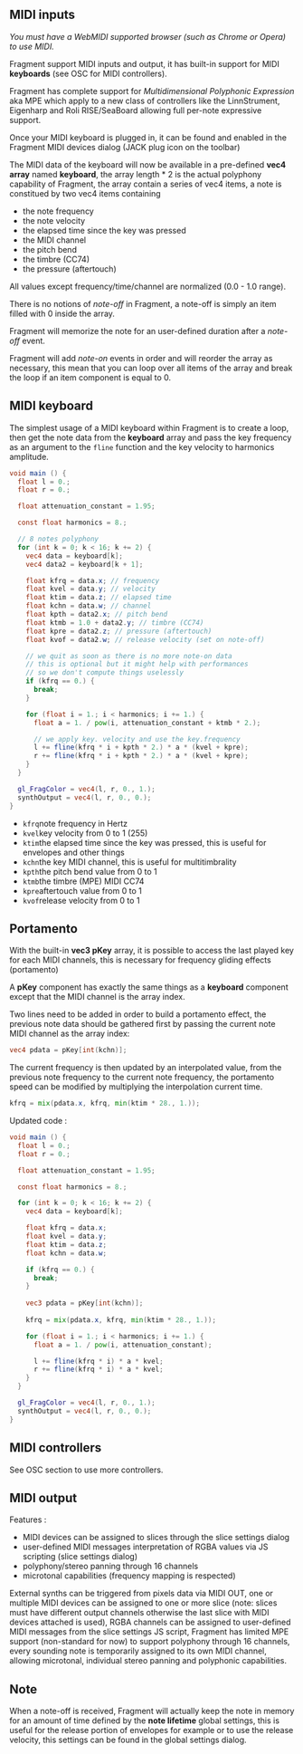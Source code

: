 ## MIDI inputs

*You must have a WebMIDI supported browser (such as Chrome or Opera) to use MIDI.*

Fragment support MIDI inputs and output, it has built-in support for MIDI **keyboards** (see OSC for MIDI controllers).

Fragment has complete support for *Multidimensional Polyphonic Expression* aka MPE which apply to a new class of controllers like the LinnStrument, Eigenharp and Roli RISE/SeaBoard allowing full per-note expressive support.

Once your MIDI keyboard is plugged in, it can be found and enabled in the Fragment MIDI devices dialog (JACK plug icon on the toolbar)

The MIDI data of the keyboard will now be available in a pre-defined **vec4 array** named **keyboard**, the array length * 2 is the actual polyphony capability of Fragment, the array contain a series of vec4 items, a note is constitued by two vec4 items containing

- the note frequency
- the note velocity
- the elapsed time since the key was pressed
- the MIDI channel
- the pitch bend
- the timbre (CC74)
- the pressure (aftertouch)

All values except frequency/time/channel are normalized (0.0 - 1.0 range).

There is no notions of *note-off* in Fragment, a note-off is simply an item filled with 0 inside the array.

Fragment will memorize the note for an user-defined duration after a *note-off* event.

Fragment will add *note-on* events in order and will reorder the array as necessary, this mean that you can loop over all items of the array and break the loop if an item component is equal to 0.

## MIDI keyboard

The simplest usage of a MIDI keyboard within Fragment is to create a loop, then get the note data from the **keyboard** array and pass the key frequency as an argument to the `fline` function and the key velocity to harmonics amplitude.

```glsl
void main () {
  float l = 0.;
  float r = 0.;

  float attenuation_constant = 1.95;

  const float harmonics = 8.;

  // 8 notes polyphony
  for (int k = 0; k < 16; k += 2) {
    vec4 data = keyboard[k];
    vec4 data2 = keyboard[k + 1];

    float kfrq = data.x; // frequency
    float kvel = data.y; // velocity
    float ktim = data.z; // elapsed time
    float kchn = data.w; // channel
    float kpth = data2.x; // pitch bend
    float ktmb = 1.0 + data2.y; // timbre (CC74)
    float kpre = data2.z; // pressure (aftertouch)
    float kvof = data2.w; // release velocity (set on note-off)

    // we quit as soon as there is no more note-on data
    // this is optional but it might help with performances
    // so we don't compute things uselessly
    if (kfrq == 0.) {
      break; 
    }

    for (float i = 1.; i < harmonics; i += 1.) {
      float a = 1. / pow(i, attenuation_constant + ktmb * 2.);

      // we apply key. velocity and use the key.frequency
      l += fline(kfrq * i + kpth * 2.) * a * (kvel + kpre);
      r += fline(kfrq * i + kpth * 2.) * a * (kvel + kpre);
    }
  }

  gl_FragColor = vec4(l, r, 0., 1.);
  synthOutput = vec4(l, r, 0., 0.);
}
```

- `kfrq`note frequency in Hertz
- `kvel`key velocity from 0 to 1 (255)
- `ktim`the elapsed time since the key was pressed, this is useful for envelopes and other things
- `kchn`the key MIDI channel, this is useful for multitimbrality
- `kpth`the pitch bend value from 0 to 1
- `ktmb`the timbre (MPE) MIDI CC74
- `kpre`aftertouch value from 0 to 1
- `kvof`release velocity from 0 to 1

## Portamento

With the built-in **vec3 pKey** array, it is possible to access the last played key for each MIDI channels, this is necessary for frequency gliding effects (portamento)

A **pKey** component has exactly the same things as a **keyboard** component except that the MIDI channel is the array index.

Two lines need to be added in order to build a portamento effect, the previous note data should be gathered first by passing the current note MIDI channel as the array index:

```glsl
vec4 pdata = pKey[int(kchn)];
```
The current frequency is then updated by an interpolated value, from the previous note frequency to the current note frequency, the portamento speed can be modified by multiplying the interpolation current time.
```glsl
kfrq = mix(pdata.x, kfrq, min(ktim * 28., 1.));
```
Updated code :

```glsl
void main () {
  float l = 0.;
  float r = 0.;

  float attenuation_constant = 1.95;

  const float harmonics = 8.;

  for (int k = 0; k < 16; k += 2) {
    vec4 data = keyboard[k];

    float kfrq = data.x;
    float kvel = data.y;
    float ktim = data.z;
    float kchn = data.w;

    if (kfrq == 0.) {
      break; 
    }
    
    vec3 pdata = pKey[int(kchn)];
    
    kfrq = mix(pdata.x, kfrq, min(ktim * 28., 1.));

    for (float i = 1.; i < harmonics; i += 1.) {
      float a = 1. / pow(i, attenuation_constant);

      l += fline(kfrq * i) * a * kvel;
      r += fline(kfrq * i) * a * kvel;
    }
  }

  gl_FragColor = vec4(l, r, 0., 1.);
  synthOutput = vec4(l, r, 0., 0.);
}
```

## MIDI controllers

See OSC section to use more controllers.

## MIDI output

Features :

- MIDI devices can be assigned to slices through the slice settings dialog
- user-defined MIDI messages interpretation of RGBA values via JS scripting (slice settings dialog)
- polyphony/stereo panning through 16 channels
- microtonal capabilities (frequency mapping is respected)

External synths can be triggered from pixels data via MIDI OUT, one or multiple MIDI devices can be assigned to one or more slice (note: slices must have different output channels otherwise the last slice with MIDI devices attached is used), RGBA channels can be assigned to user-defined MIDI messages from the slice settings JS script, Fragment has limited MPE support (non-standard for now) to support polyphony through 16 channels, every sounding note is temporarily assigned to its own MIDI channel, allowing microtonal, individual stereo panning and polyphonic capabilities.

## Note

When a note-off is received, Fragment will actually keep the note in memory for an amount of time defined by the **note lifetime** global settings, this is useful for the release portion of envelopes for example or to use the release velocity, this settings can be found in the global settings dialog.